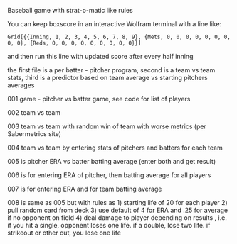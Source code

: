 Baseball game with strat-o-matic like rules


You can keep boxscore in an interactive Wolfram terminal with a line like:

`Grid[{{Inning, 1, 2, 3, 4, 5, 6, 7, 8, 9}, {Mets, 0, 0, 0, 0, 0, 0, 0, 0, 0}, {Reds, 0, 0, 0, 0, 0, 0, 0, 0, 0}}] `

and then run this line with updated score after every half inning

the first file is a per batter - pitcher program, second is a team vs team stats, third is a predictor based on team average vs starting pitchers averages

001 game - pitcher vs batter game, see code for list of players

002 team vs team

003 team vs team with random win of team with worse metrics (per Sabermetrics site)

004 team vs team by entering stats of pitchers and batters for each team

005 is pitcher ERA vs batter batting average (enter both and get result)

006 is for entering ERA of pitcher, then batting average for all players

007 is for entering ERA and for team batting average

008 is same as 005 but with rules as 1) starting life of 20 for each player 2) pull random card from deck 3) use default of 4 for ERA and .25 for average if no opponent on field 4) deal damage to player depending on results , i.e. if you hit a single, opponent loses one life. if a double, lose two life.  if strikeout or other out, you lose one life
